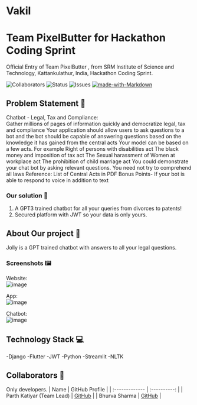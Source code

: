 # Vakil

# Team PixelButter for Hackathon Coding Sprint

Official Entry of Team PixelButter , from SRM Institute of Science and Technology, Kattankulathur, India, Hackathon Coding Sprint. <br>

![Collaborators](https://img.shields.io/badge/collaborators-2-red)
![Status](https://img.shields.io/badge/status-done-green)
![Issues](https://img.shields.io/badge/issues-0-blue)
[![made-with-Markdown](https://img.shields.io/badge/Made%20with-Markdown-1f425f.svg)](http://commonmark.org)


## Problem Statement 🚧
Chatbot - Legal, Tax and Compliance: <br>
Gather millions of pages of information quickly and democratize legal, tax and compliance
Your application should allow users to ask questions to a bot and the bot should be capable of answering questions based on the knowledge it has gained from the central acts
Your model can be based on a few acts. For example
Right of persons with disabilities act
The black money and imposition of tax act
The Sexual harassment of Women at workplace act
The prohibition of child marriage act
You could demonstrate your chat bot by asking relevant questions. You need not try to comprehend all laws
Reference: List of Central Acts in PDF
Bonus Points-
If your bot is able to respond to voice in addition to text

### Our solution 📝
1. A GPT3 trained chatbot for all your queries from divorces to patents!
2. Secured platform with JWT so your data is only yours.



## About Our project 🔧

Jolly is a GPT trained chatbot with answers to all your legal questions.


### Screenshots 🖼️

Website: <br>
![image](https://user-images.githubusercontent.com/75015574/164884665-c09f7b21-3700-4d46-b04f-5005be303cdb.png)


App: <br>
![image](https://user-images.githubusercontent.com/75015574/164885182-f54a4bbe-49c1-40ea-a70e-a7503479dc69.png)


Chatbot:<br>
![image](https://user-images.githubusercontent.com/75015574/164884716-39845590-fea6-4a0a-b807-a36067d49183.png)


## Technology Stack 💻
 -Django
 -Flutter
 -JWT
 -Python
 -Streamlit
 -NLTK



## Collaborators 🤖

Only developers.
| Name      | GitHub Profile     |
| :------------- | :----------: |
| Parth Katiyar (Team Lead) | [GitHub](https://github.com/Parth442002) |
|  Bhurva Sharma | [GitHub]( https://github.com/Bhurva6) |
 
